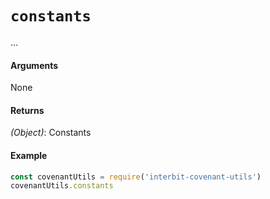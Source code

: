 # `constants`

...

#### Arguments

None


#### Returns

*(Object)*: Constants


#### Example

```js
const covenantUtils = require('interbit-covenant-utils')
covenantUtils.constants
```
